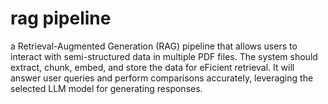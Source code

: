 # rag pipeline
a Retrieval-Augmented Generation (RAG) pipeline that allows users to interact with semi-structured data in multiple PDF files. The system should extract, chunk, embed, and store the data for eFicient retrieval. It will answer user queries and perform comparisons accurately, leveraging the selected LLM model for generating responses.
